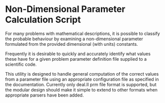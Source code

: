 Non-Dimensional Parameter Calculation Script
====

For many problems with mathematical descriptions, it is possible to classify
the probable behaviour by examining a non-dimensional parameter formulated from
the provided dimensional (with units) constants.

Frequently it is desirable to quickly and accurately identify what values these
have for a given problem parameter definition file supplied to a scientific
code.

This utility is designed to handle general computation of the correct values
from a parameter file using an appropriate configuration file as specified in
the documentation. Currently only deal.II prm file format is supported, but the
modular design should make it simple to extend to other formats when
appropriate parsers have been added.
